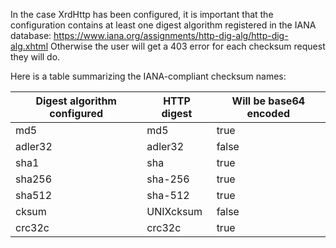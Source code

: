 In the case XrdHttp has been configured, it is important that the configuration contains at least one digest algorithm registered in the IANA database: https://www.iana.org/assignments/http-dig-alg/http-dig-alg.xhtml
Otherwise the user will get a 403 error for each checksum request they will do.

Here is a table summarizing the IANA-compliant checksum names:

| Digest algorithm configured | HTTP digest | Will be base64 encoded |
|-----------------------------|-------------|------------------------|
| md5                         | md5         | true                   |
| adler32                     | adler32     | false                  |
| sha1                        | sha         | true                   |
| sha256                      | sha-256     | true                   |
| sha512                      | sha-512     | true                   |
| cksum                       | UNIXcksum   | false                  |
| crc32c                      | crc32c      | true                   |